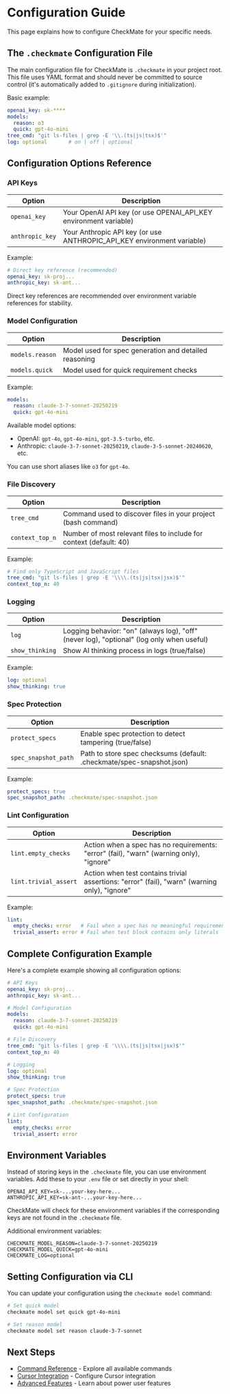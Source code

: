 # Configuration Guide

This page explains how to configure CheckMate for your specific needs.

## The `.checkmate` Configuration File

The main configuration file for CheckMate is `.checkmate` in your project root. This file uses YAML format and should never be committed to source control (it's automatically added to `.gitignore` during initialization).

Basic example:

```yaml
openai_key: sk-****
models:
  reason: o3
  quick: gpt-4o-mini
tree_cmd: "git ls-files | grep -E '\\.(ts|js|tsx)$'"
log: optional       # on | off | optional
```

## Configuration Options Reference

### API Keys

| Option | Description |
|--------|-------------|
| `openai_key` | Your OpenAI API key (or use OPENAI_API_KEY environment variable) |
| `anthropic_key` | Your Anthropic API key (or use ANTHROPIC_API_KEY environment variable) |

Example:

```yaml
# Direct key reference (recommended)
openai_key: sk-proj...
anthropic_key: sk-ant...
```

Direct key references are recommended over environment variable references for stability.

### Model Configuration

| Option | Description |
|--------|-------------|
| `models.reason` | Model used for spec generation and detailed reasoning |
| `models.quick` | Model used for quick requirement checks |

Example:

```yaml
models:
  reason: claude-3-7-sonnet-20250219
  quick: gpt-4o-mini
```

Available model options:
- OpenAI: `gpt-4o`, `gpt-4o-mini`, `gpt-3.5-turbo`, etc.
- Anthropic: `claude-3-7-sonnet-20250219`, `claude-3-5-sonnet-20240620`, etc.

You can use short aliases like `o3` for `gpt-4o`.

### File Discovery

| Option | Description |
|--------|-------------|
| `tree_cmd` | Command used to discover files in your project (bash command) |
| `context_top_n` | Number of most relevant files to include for context (default: 40) |

Example:

```yaml
# Find only TypeScript and JavaScript files
tree_cmd: "git ls-files | grep -E '\\\\.(ts|js|tsx|jsx)$'"
context_top_n: 40
```

### Logging

| Option | Description |
|--------|-------------|
| `log` | Logging behavior: "on" (always log), "off" (never log), "optional" (log only when useful) |
| `show_thinking` | Show AI thinking process in logs (true/false) |

Example:

```yaml
log: optional
show_thinking: true
```

### Spec Protection

| Option | Description |
|--------|-------------|
| `protect_specs` | Enable spec protection to detect tampering (true/false) |
| `spec_snapshot_path` | Path to store spec checksums (default: .checkmate/spec-snapshot.json) |

Example:

```yaml
protect_specs: true
spec_snapshot_path: .checkmate/spec-snapshot.json
```

### Lint Configuration

| Option | Description |
|--------|-------------|
| `lint.empty_checks` | Action when a spec has no requirements: "error" (fail), "warn" (warning only), "ignore" |
| `lint.trivial_assert` | Action when test contains trivial assertions: "error" (fail), "warn" (warning only), "ignore" |

Example:

```yaml
lint:
  empty_checks: error   # Fail when a spec has no meaningful requirements
  trivial_assert: error # Fail when test block contains only literals like 'return true'
```

## Complete Configuration Example

Here's a complete example showing all configuration options:

```yaml
# API Keys
openai_key: sk-proj...
anthropic_key: sk-ant...

# Model Configuration
models:
  reason: claude-3-7-sonnet-20250219
  quick: gpt-4o-mini

# File Discovery
tree_cmd: "git ls-files | grep -E '\\\\.(ts|js|tsx|jsx)$'"
context_top_n: 40

# Logging
log: optional
show_thinking: true

# Spec Protection
protect_specs: true
spec_snapshot_path: .checkmate/spec-snapshot.json

# Lint Configuration
lint:
  empty_checks: error
  trivial_assert: error
```

## Environment Variables

Instead of storing keys in the `.checkmate` file, you can use environment variables. Add these to your `.env` file or set directly in your shell:

```
OPENAI_API_KEY=sk-...your-key-here...
ANTHROPIC_API_KEY=sk-ant-...your-key-here...
```

CheckMate will check for these environment variables if the corresponding keys are not found in the `.checkmate` file.

Additional environment variables:

```
CHECKMATE_MODEL_REASON=claude-3-7-sonnet-20250219
CHECKMATE_MODEL_QUICK=gpt-4o-mini
CHECKMATE_LOG=optional
```

## Setting Configuration via CLI

You can update your configuration using the `checkmate model` command:

```bash
# Set quick model
checkmate model set quick gpt-4o-mini

# Set reason model
checkmate model set reason claude-3-7-sonnet
```

## Next Steps

- [Command Reference](Command-Reference.md) - Explore all available commands
- [Cursor Integration](wiki/Cursor-Integration.md) - Configure Cursor integration
- [Advanced Features](wiki/Advanced-Features.md) - Learn about power user features 